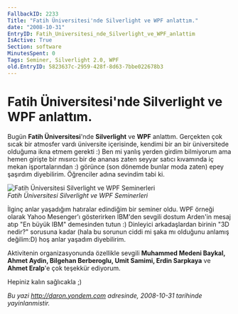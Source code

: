 ```yaml
---
FallbackID: 2233
Title: "Fatih Üniversitesi'nde Silverlight ve WPF anlattım."
date: "2008-10-31"
EntryID: Fatih_Universitesi_nde_Silverlight_ve_WPF_anlattim
IsActive: True
Section: software
MinutesSpent: 0
Tags: Seminer, Silverlight 2.0, WPF
old.EntryID: 5823637c-2959-428f-8d63-7bbe022678b3
---
```

# Fatih Üniversitesi'nde Silverlight ve WPF anlattım.
Bugün **Fatih Üniversitesi**'nde **Silverlight** ve **WPF** anlattım.
Gerçekten çok sıcak bir atmosfer vardı üniversite içerisinde, kendimi
bir an bir üniversitede olduğuma ikna etmem gerekti :) Ben mi yanlış
yerden girdim bilmiyorum ama hemen girişte bir mısırcı bir de ananas
zaten seyyar satıcı kıvamında iç mekan işportalarından :) görünce (son
dönemde bunlar moda zaten) epey şaşırdım diyebilirim. Öğrenciler adına
sevindim tabi ki.

![Fatih Üniversitesi Silverlight ve WPF
Seminerleri](media/Fatih_Universitesi_nde_Silverlight_ve_WPF_anlattim/31102008_1.jpg)\
*Fatih Üniversitesi Silverlight ve WPF Seminerleri*

İlginç anlar yaşadığım hatıralar edindiğim bir seminer oldu. WPF örneği
olarak Yahoo Mesenger'ı gösterirken IBM'den sevgili dostum Arden'in
mesaj atıp "En büyük IBM" demesinden tutun :) Dinleyici arkadaşlardan
birinin "3D nedir?" sorusuna kadar (hala bu sorunun ciddi mi şaka mı
olduğunu anlamış değilim:D) hoş anlar yaşadım diyebilirim.

Aktivitenin organizasyonunda özellikle sevgili **Muhammed Medeni Baykal,
Ahmet Aydin, Bilgehan Berberoglu, Umit Samimi, Erdin Sarpkaya** ve
**Ahmet Eralp**'e çok teşekkür ediyorum.

Hepiniz kalın sağlıcakla ;)



*Bu yazi http://daron.yondem.com adresinde, 2008-10-31 tarihinde yayinlanmistir.*
